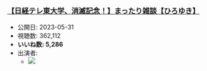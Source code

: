 ### [【日経テレ東大学、消滅記念！】まったり雑談【ひろゆき】](https://www.youtube.com/watch?v=v3FL5FvvYT4)
-   公開日: 2023-05-31
-   視聴数: 362,112
-   **いいね数: 5,286**
-   出演者: 
    - [![](https://img.youtube.com/vi/v3FL5FvvYT4/hqdefault.jpg)](https://www.youtube.com/watch?v=v3FL5FvvYT4)
